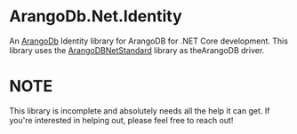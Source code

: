 # ArangoDb.Net.Identity

An [ArangoDb](https://arangodb.com) Identity library for ArangoDB for .NET Core development. This library uses the [ArangoDBNetStandard](https://github.com/Actify-Inc/arangodb-net-standard) library as theArangoDB driver. 

# NOTE
This library is incomplete and absolutely needs all the help it can get. If you're interested in helping out, please feel free to reach out!
